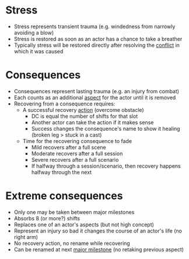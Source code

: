 # Stress

* Stress represents transient trauma (e.g. windedness from narrowly avoiding a blow)
* Stress is restored as soon as an actor has a chance to take a breather
* Typically stress will be restored directly after resolving the [conflict](Conflicts.md) in which it was caused

# Consequences

* Consequences represent lasting trauma (e.g. an injury from combat)
* Each counts as an additional [aspect](Aspects.md) for the actor until it is removed
* Recovering from a consequence requires:
  * A successful recovery [action](Skills.md#usage) (overcome obstacle)
    * DC is equal the number of shifts for that slot
    * Another actor can take the action if it makes sense
    * Success changes the consequence's name to show it healing (broken leg > stuck in a cast)
  * Time for the recovering consequence to fade
    * Mild recovers after a full scene
    * Moderate recovers after a full session
    * Severe recovers after a full scenario
    * If halfway through a session/scenario, then recovery happens halfway through the next

# Extreme consequences

* Only one may be taken between major milestones
* Absorbs 8 (or more?) shifts
* Replaces one of an actor's aspects (but not high concept)
* Represent an injury so bad it changes the course of an actor's life (no right arm)
* No recovery action, no rename while recovering
* Can be renamed at next [major milestone](Advancement.md) (no retaking previous aspect)
